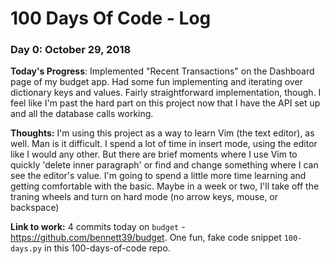 # 100 Days Of Code - Log

### Day 0: October 29, 2018

**Today's Progress**: Implemented "Recent Transactions" on the Dashboard page of my budget app. Had some fun implementing and
iterating over dictionary keys and values. Fairly straightforward implementation, though. I feel like I'm past the hard part on
this project now that I have the API set up and all the database calls working.

**Thoughts:** I'm using this project as a way to learn Vim (the text editor), as well. Man is it difficult. I spend a lot of time in
insert mode, using the editor like I would any other. But there are brief moments where I use Vim to quickly 'delete inner
paragraph' or find and change something where I can see the editor's value. I'm going to spend a little more time learning and
getting comfortable with the basic. Maybe in a week or two, I'll take off the traning wheels and turn on hard mode (no arrow keys,
mouse, or backspace)

**Link to work:** 4 commits today on `budget` - https://github.com/bennett39/budget. One fun, fake code snippet `100-days.py` in this
100-days-of-code repo.
